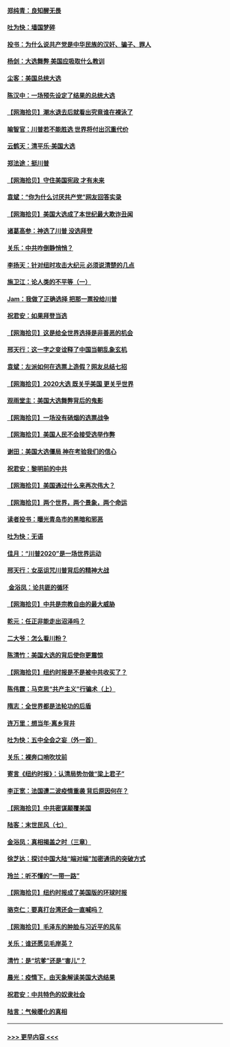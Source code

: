 #### [郑纯青：良知醒无畏](../pages/nsc993/n12545394.md?t=11131202) 
#### [吐为快：墙国梦碎](../pages/nsc993/n12545309.md?t=11131202) 
#### [投书：为什么说共产党是中华民族的汉奸、骗子、罪人](../pages/nsc993/n12545089.md?t=11131202) 
#### [杨剑：大选舞弊 美国应吸取什么教训](../pages/nsc993/n12543937.md?t=11131202) 
#### [尘客：美国总统大选](../pages/nsc993/n12543828.md?t=11131202) 
#### [陈汉中：一场预先设定了结果的总统大选](../pages/nsc993/n12543564.md?t=11131202) 
#### [【网海拾贝】潮水退去后就看出究竟谁在裸泳了](../pages/nsc993/n12543321.md?t=11131202) 
#### [喻智官：川普若不能胜选 世界将付出沉重代价](../pages/nsc993/n12541352.md?t=11131202) 
#### [云鹤天：清平乐‧美国大选](../pages/nsc993/n12540916.md?t=11131202) 
#### [郑法途：挺川普](../pages/nsc993/n12540898.md?t=11131202) 
#### [【网海拾贝】守住美国宪政 才有未来](../pages/nsc993/n12540423.md?t=11131202) 
#### [袁斌：“你为什么讨厌共产党”网友回答实录](../pages/nsc993/n12540208.md?t=11131202) 
#### [【网海拾贝】美国大选成了本世纪最大欺诈丑闻](../pages/nsc993/n12538029.md?t=11131202) 
#### [诸葛高参：神选了川普 没选拜登](../pages/nsc993/n12537664.md?t=11131202) 
#### [关乐：中共咋倒静悄悄？](../pages/nsc993/n12537615.md?t=11131202) 
#### [李扬天：针对纽时攻击大纪元 必须说清楚的几点](../pages/nsc993/n12536001.md?t=11131202) 
#### [施卫江：论人类的不平等（一）](../pages/nsc993/n12535700.md?t=11131202) 
#### [Jam：我做了正确选择 把那一票投给川普](../pages/nsc993/n12535743.md?t=11131202) 
#### [祝君安：如果拜登当选](../pages/nsc993/n12535726.md?t=11131202) 
#### [【网海拾贝】这是给全世界选择是非善恶的机会](../pages/nsc993/n12535061.md?t=11131202) 
#### [邢天行：这一字之变诠释了中国当朝乱象玄机](../pages/nsc993/n12533446.md?t=11131202) 
#### [袁斌：左派如何在选票上造假？网友总结七招](../pages/nsc993/n12533180.md?t=11131202) 
#### [【网海拾贝】2020大选 既关乎美国 更关乎世界](../pages/nsc993/n12533161.md?t=11131202) 
#### [观雨堂主：美国大选舞弊背后的鬼影](../pages/nsc993/n12533153.md?t=11131202) 
#### [【网海拾贝】一场没有硝烟的选票战争](../pages/nsc993/n12531883.md?t=11131202) 
#### [【网海拾贝】美国人民不会接受选举作弊](../pages/nsc993/n12528850.md?t=11131202) 
#### [谢田：美国大选僵局 神在考验我们的信心](../pages/nsc993/n12527932.md?t=11131202) 
#### [祝君安：黎明前的中共](../pages/nsc993/n12524071.md?t=11131202) 
#### [【网海拾贝】美国通过什么来再次伟大？](../pages/nsc993/n12523844.md?t=11131202) 
#### [【网海拾贝】两个世界，两个景象，两个命运](../pages/nsc993/n12521419.md?t=11131202) 
#### [读者投书：曝光青岛市的黑暗和邪恶](../pages/nsc993/n12520988.md?t=11131202) 
#### [吐为快：无语](../pages/nsc993/n12518588.md?t=11131202) 
#### [佳月：“川普2020”是一场世界运动](../pages/nsc993/n12518581.md?t=11131202) 
#### [邢天行：女巫诅咒川普背后的精神大战](../pages/nsc993/n12517257.md?t=11131202) 
#### [ 金浴凤：论共匪的循环](../pages/nsc993/n12517133.md?t=11131202) 
#### [【网海拾贝】中共是宗教自由的最大威胁](../pages/nsc993/n12516879.md?t=11131202) 
#### [乾元：任正非能走出沼泽吗？](../pages/nsc993/n12515831.md?t=11131202) 
#### [二大爷：怎么看川粉？](../pages/nsc993/n12515820.md?t=11131202) 
#### [陈清竹：美国大选的背后使你更震惊](../pages/nsc993/n12515589.md?t=11131202) 
#### [【网海拾贝】纽约时报是不是被中共收买了？](../pages/nsc993/n12515122.md?t=11131202) 
#### [陈伟霆：马克思“共产主义”行骗术（上）](../pages/nsc993/n12510217.md?t=11131202) 
#### [隋志：全世界都是法轮功的后盾](../pages/nsc993/n12510636.md?t=11131202) 
#### [连万里：想当年‧离乡背井](../pages/nsc993/n12510623.md?t=11131202) 
#### [吐为快：五中全会之妄（外一首）](../pages/nsc993/n12510470.md?t=11131202) 
#### [关乐：裸奔口哨吹坟前](../pages/nsc993/n12510403.md?t=11131202) 
#### [寄言《纽约时报》：认清局势勿做“梁上君子”](../pages/nsc993/n12510042.md?t=11131202) 
#### [李正宽：法国遭二波疫情重袭 背后原因何在？](../pages/nsc993/n12509971.md?t=11131202) 
#### [【网海拾贝】中共密谋颠覆美国](../pages/nsc993/n12509816.md?t=11131202) 
#### [陆客：末世民风（七）](../pages/nsc993/n12507822.md?t=11131202) 
#### [金浴凤：真相揭盖之时（三章）](../pages/nsc993/n12507804.md?t=11131202) 
#### [徐芝达：探讨中国大陆“端对端”加密通讯的突破方式](../pages/nsc993/n12507682.md?t=11131202) 
#### [玲兰：听不懂的“一带一路”](../pages/nsc993/n12507669.md?t=11131202) 
#### [【网海拾贝】纽约时报成了美国版的环球时报](../pages/nsc993/n12507053.md?t=11131202) 
#### [骆克仁：要真打台湾还会一直喊吗？](../pages/nsc993/n12506843.md?t=11131202) 
#### [【网海拾贝】毛泽东的肿脸与习近平的风车](../pages/nsc993/n12504537.md?t=11131202) 
#### [关乐：谁还愿见毛岸英？](../pages/nsc993/n12503866.md?t=11131202) 
#### [清竹：是“坑爹”还是“害儿”？](../pages/nsc993/n12503034.md?t=11131202) 
#### [晨光：疫情下，由天象解读美国大选结果](../pages/nsc993/n12502536.md?t=11131202) 
#### [祝君安：中共特色的奴隶社会](../pages/nsc993/n12501529.md?t=11131202) 
#### [陆言：气候暖化的真相](../pages/nsc993/n12501183.md?t=11131202) 

----
#### [ >>> 更早内容 <<< ](../indexes/nsc993-earlier.md)
